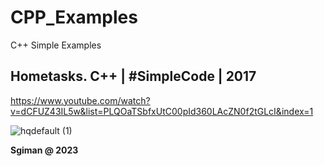 # CPP_Examples
C++ Simple Examples

## Hometasks. C++ | #SimpleCode | 2017

https://www.youtube.com/watch?v=dCFUZ43IL5w&list=PLQOaTSbfxUtC00pId360LAcZN0f2tGLcI&index=1

![hqdefault (1)](https://github.com/sgiman/CPP_Examples/assets/7030369/ee6ec124-ef20-4441-a3e2-a123288e2962)


**Sgiman @ 2023**

